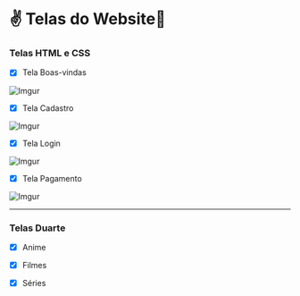 # :v: ​Telas ​d​o​ ​W​ebsite:vulcan_salute:
### Telas HTML e CSS ###

- [x] Tela Boas-vindas

![Imgur](https://i.imgur.com/6Jmb8v2.png)

- [x] Tela Cadastro

![Imgur](https://i.imgur.com/lWbj8Lw.png)

- [x] Tela Login

![Imgur](https://i.imgur.com/uT6PWQi.png)

- [x] Tela Pagamento

![Imgur](https://i.imgur.com/s9j8EOG.png)

  -------------------------------------------------

### Telas Duarte ###

- [x] Anime
- [x] Filmes
- [x] Séries


  
